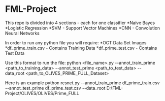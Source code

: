 # FML-Project

This repo is divided into 4 sections - each for one classifier 
*Naive Bayes 
*Logistic Regression
*SVM - Support Vector Machines
*CNN - Convolution Neural Networks

In order to run any python file you will require:
*OCT Data Set Images 
*df_prime_train.csv - Contains Training Data 
*df_prime_test.csv - Contains Test Data 

Use this format to run the file: 
python <file_name>.py --annot_train_prime <path_to_training_data> --annot_test_prime <path_to_test_data> --data_root <path_to_OLIVES_PRIME_FULL_Dataset>

Here is an example 
python resnet.py --annot_train_prime df_prime_train.csv --annot_test_prime df_prime_test.csv --data_root D:\FML-Project/OLIVES/OLIVES/Prime_FULL
